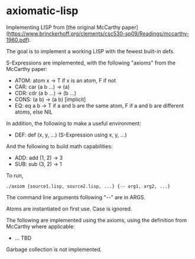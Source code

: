 # axiomatic-lisp

Implementing LISP from [the original McCarthy paper]
(https://www.brinckerhoff.org/clements/csc530-sp09/Readings/mccarthy-1960.pdf).

The goal is to implement a working LISP with the fewest built-in defs.

S-Expressions are implemented, with the following "axioms" from the McCarthy paper:

* ATOM: atom x -> T if x is an atom, F if not
* CAR: car (a b ...) -> (a)
* CDR: cdr (a b ...) -> (b ...)
* CONS: (a b) -> (a b) [implicit]
* EQ: eq a b -> T if a and b are the same atom, F if a and b are different atoms, else NIL

In addition, the following to make a useful environment:

* DEF: def (x, y, ...) (S-Expression using x, y, ...)

And the following to build math capabilities:

* ADD: add (1, 2) -> 3
* SUB: sub (3, 2) -> 1

To run,

    ./axiom {source1.lisp, source2.lisp, ...} {-- arg1, arg2, ...}

The command line arguments following "--" are in ARGS.

Atoms are instantiated on first use.  Case is ignored.

The following are implemented using the axioms, using the definition from McCarthy where applicable:

* ... TBD

Garbage collection is not implemented.
